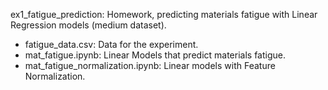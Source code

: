 ex1_fatigue_prediction: Homework, predicting materials fatigue with Linear Regression models (medium dataset).
* fatigue_data.csv: Data for the experiment.
* mat_fatigue.ipynb: Linear Models that predict materials fatigue.
* mat_fatigue_normalization.ipynb: Linear models with Feature Normalization.
